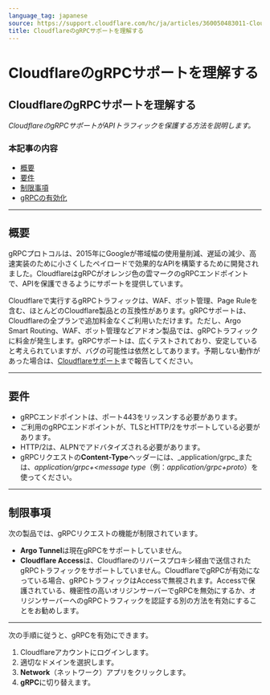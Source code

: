 ```yaml
---
language_tag: japanese
source: https://support.cloudflare.com/hc/ja/articles/360050483011-Cloudflare%E3%81%AEgRPC%E3%82%B5%E3%83%9D%E3%83%BC%E3%83%88%E3%82%92%E7%90%86%E8%A7%A3%E3%81%99%E3%82%8B
title: CloudflareのgRPCサポートを理解する
---
```


# CloudflareのgRPCサポートを理解する

## CloudflareのgRPCサポートを理解する

_CloudflareのgRPCサポートがAPIトラフィックを保護する方法を説明します。_

### 本記事の内容

-   [概要](https://support.cloudflare.com/hc/ja/articles/360050483011-Cloudflare%E3%81%AEgRPC%E3%82%B5%E3%83%9D%E3%83%BC%E3%83%88%E3%82%92%E7%90%86%E8%A7%A3%E3%81%99%E3%82%8B#h_6Q6zlawxNIvWIARpDGxVXW)
-   [要件](https://support.cloudflare.com/hc/ja/articles/360050483011-Cloudflare%E3%81%AEgRPC%E3%82%B5%E3%83%9D%E3%83%BC%E3%83%88%E3%82%92%E7%90%86%E8%A7%A3%E3%81%99%E3%82%8B#h_1Z6TA2y1ycBzavrd5n9yss)
-   [制限事項](https://support.cloudflare.com/hc/ja/articles/360050483011-Cloudflare%E3%81%AEgRPC%E3%82%B5%E3%83%9D%E3%83%BC%E3%83%88%E3%82%92%E7%90%86%E8%A7%A3%E3%81%99%E3%82%8B#h_o7k9rF9QcJEBavDBTADzb)
-   [gRPCの有効化](https://support.cloudflare.com/hc/ja/articles/360050483011-Cloudflare%E3%81%AEgRPC%E3%82%B5%E3%83%9D%E3%83%BC%E3%83%88%E3%82%92%E7%90%86%E8%A7%A3%E3%81%99%E3%82%8B#h_o7k9rF9QcJEBavDBTADzb)

___

## 概要

gRPCプロトコルは、2015年にGoogleが帯域幅の使用量削減、遅延の減少、高速実装のために小さくしたペイロードで効果的なAPIを構築するために開発されました。CloudflareはgRPCがオレンジ色の雲マークのgRPCエンドポイントで、APIを保護できるようにサポートを提供しています。

Cloudflareで実行するgRPCトラフィックは、WAF、ボット管理、Page Ruleを含む、ほとんどのCloudflare製品との互換性があります。gRPCサポートは、Cloudflareの全プランで追加料金なくご利用いただけます。ただし、Argo Smart Routing、WAF、ボット管理などアドオン製品では、gRPCトラフィックに料金が発生します。gRPCサポートは、広くテストされており、安定していると考えられていますが、バグの可能性は依然としてあります。予期しない動作があった場合は、[Cloudflareサポート](https://support.cloudflare.com/hc/articles/200172476)まで報告してください。

___

## 要件

-   gRPCエンドポイントは、ポート443をリッスンする必要があります。
-   ご利用のgRPCエンドポイントが、TLSとHTTP/2をサポートしている必要があります。
-   HTTP/2は、ALPNでアドバタイズされる必要があります。
-   gRPCリクエストの**Content-Type**ヘッダーには、_application/grpc_または、_application/grpc+<message type_（例：_application/grpc+proto_）を使ってください。

___

## 制限事項

次の製品では、gRPCリクエストの機能が制限されています。

-   **Argo Tunnel**は現在gRPCをサポートしていません。
-   **Cloudflare Access**は、Cloudflareのリバースプロキシ経由で送信されたgRPCトラフィックをサポートしていません。CloudflareでgRPCが有効になっている場合、gRPCトラフィックはAccessで無視されます。Accessで保護されている、機密性の高いオリジンサーバーでgRPCを無効にするか、オリジンサーバーへのgRPCトラフィックを認証する別の方法を有効にすることをお勧めします。

___

次の手順に従うと、gRPCを有効にできます。

1.  Cloudflareアカウントにログインします。
2.  適切なドメインを選択します。
3.  **Network**（ネットワーク）アプリをクリックします。
4.  **gRPC**に切り替えます。
